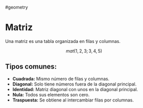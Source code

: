 #geometry
# Matriz


Una matriz es una tabla organizada en filas y columnas.

$$mat(1,2,3;3,4,5)$$

## Tipos comunes:

- **Cuadrada:** Mismo número de filas y columnas.
- **Diagonal:** Solo tiene números fuera de la diagonal principal.
- **Identidad:** Matriz diagonal con unos en la diagonal principal.
- **Nula:** Todos sus elementos son cero.
- **Traspuesta:** Se obtiene al intercambiar filas por columnas.
